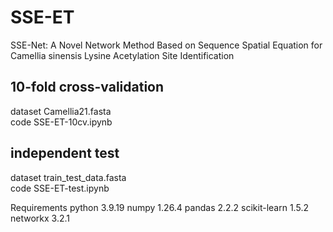 # SSE-ET

SSE-Net: A Novel Network Method Based on Sequence Spatial Equation for Camellia sinensis Lysine Acetylation Site Identification

## 10-fold cross-validation
dataset  Camellia21.fasta  
code  SSE-ET-10cv.ipynb


## independent test
dataset  train_test_data.fasta  
code  SSE-ET-test.ipynb

Requirements python 3.9.19 numpy 1.26.4 pandas 2.2.2 scikit-learn 1.5.2 networkx 3.2.1
